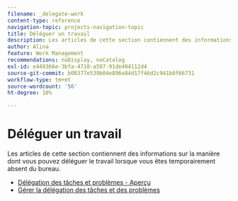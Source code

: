 ```yaml
---
filename: _delegate-work
content-type: reference
navigation-topic: projects-navigation-topic
title: Déléguer un travail
description: Les articles de cette section contiennent des informations sur la manière dont vous pouvez déléguer le travail lorsque vous êtes temporairement absent du bureau.
author: Alina
feature: Work Management
recommendations: noDisplay, noCatalog
exl-id: e449366e-3bfa-4710-a597-91de404112d4
source-git-commit: b08377e539b04e896e84d17f46d2c941b0f66731
workflow-type: tm+mt
source-wordcount: '56'
ht-degree: 16%

---
```


# Déléguer un travail

Les articles de cette section contiennent des informations sur la manière dont vous pouvez déléguer le travail lorsque vous êtes temporairement absent du bureau.

* [Délégation des tâches et problèmes - Aperçu](../../manage-work/delegate-work/delegate-work-overview.md)
* [Gérer la délégation des tâches et des problèmes](../../manage-work/delegate-work/how-to-delegate-work.md)
